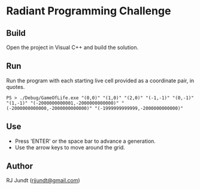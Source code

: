 # Radiant Programming Challenge #

## Build ##

Open the project in Visual C++ and build the solution.

## Run ##

Run the program with each starting live cell provided as a coordinate pair, in quotes.

```
PS > ./Debug/GameOfLife.exe "(0,0)" "(1,0)" "(2,0)" "(-1,-1)" "(0,-1)" "(1,-1)" "(-2000000000001,-2000000000000)" "(-2000000000000,-2000000000000)" "(-1999999999999,-2000000000000)"
```

## Use ##
* Press 'ENTER' or the space bar to advance a generation.
* Use the arrow keys to move around the grid.

## Author ##

RJ Jundt (<rjjundt@gmail.com>)
